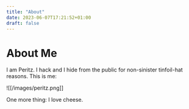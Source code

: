 ```yaml
---
title: "About"
date: 2023-06-07T17:21:52+01:00
draft: false
---
```


# About Me

I am Peritz. I hack and I hide from the public for non-sinister tinfoil-hat reasons. This is me:

![[/images/peritz.png]]

One more thing: I love cheese.
